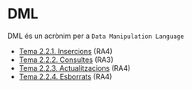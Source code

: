 # DML

DML és un acrònim per a `Data Manipulation Language`

* [Tema 2.2.1. Insercions](./Tema_2_2_1/readme.md) (RA4)
* [Tema 2.2.2. Consultes](./Tema_2_2_1/readme.md) (RA3)
* [Tema 2.2.3. Actualitzacions](./Tema_2_2_1/readme.md) (RA4)
* [Tema 2.2.4. Esborrats](./Tema_2_2_1/readme.md) (RA4)